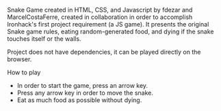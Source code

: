 Snake Game created in HTML, CSS, and Javascript by fdezar and MarcelCostaFerre, created in collaboration in order to accomplish Ironhack's first project requirement (a JS game). It presents the original Snake game rules, eating random-generated food, and dying if the snake touches itself or the walls.

Project does not have dependencies, it can be played directly on the browser.

How to play
- In order to start the game, press an arrow key.
- Press any arrow key in order to move the snake.
- Eat as much food as possible without dying.